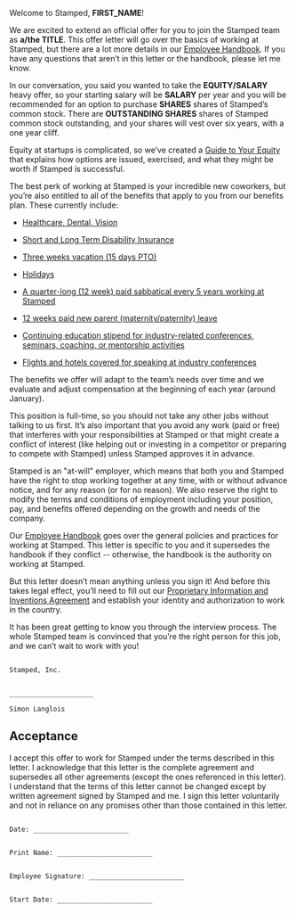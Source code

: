 Welcome to Stamped, **FIRST_NAME**!

We are excited to extend an official offer for you to join the Stamped team as **a/the TITLE**. This offer letter will go over the basics of working at Stamped, but there are a lot more details in our [Employee Handbook](https://github.com/stampedai/handbook). If you have any questions that aren’t in this letter or the handbook, please let me know.

In our conversation, you said you wanted to take the **EQUITY/SALARY** heavy offer, so your starting salary will be **SALARY** per year and you will be recommended for an option to purchase **SHARES** shares of Stamped’s common stock. There are **OUTSTANDING SHARES** shares of Stamped common stock outstanding, and your shares will vest over six years, with a one year cliff.

Equity at startups is complicated, so we’ve created a [Guide to Your Equity](https://github.com/stampedai/handbook/blob/master/Hiring%20Documents/Guide%20to%20Your%20Equity.md) that explains how options are issued, exercised, and what they might be worth if Stamped is successful.

The best perk of working at Stamped is your incredible new coworkers, but you’re also entitled to all of the benefits that apply to you from our benefits plan. These currently include:

* [Healthcare, Dental, Vision](https://github.com/stampedai/handbook/blob/master/Benefits%20and%20Perks/Healthcare%20and%20Disability%20Insurance.md)

* [Short and Long Term Disability Insurance](https://github.com/stampedai/handbook/blob/master/Benefits%20and%20Perks/Healthcare%20and%20Disability%20Insurance.md)

* [Three weeks vacation (15 days PTO)](https://github.com/stampedai/handbook/blob/master/Benefits%20and%20Perks/Vacation%20and%20Sick%20Leave.md)

* [Holidays](https://github.com/stampedai/handbook/blob/master/Benefits%20and%20Perks/Holiday%20List.md)

* [A quarter-long (12 week) paid sabbatical every 5 years working at Stamped](https://github.com/stampedai/handbook/blob/master/Benefits%20and%20Perks/Sabbatical.md)

* [12 weeks paid new parent (maternity/paternity) leave](https://github.com/stampedai/handbook/blob/master/Benefits%20and%20Perks/New%20Parent%20Leave.md)

* [Continuing education stipend for industry-related conferences, seminars, coaching, or mentorship activities](https://github.com/stampedai/handbook/blob/master/Benefits%20and%20Perks/Continuing%20Education.md)

* [Flights and hotels covered for speaking at industry conferences](https://github.com/stampedai/handbook/blob/master/Benefits%20and%20Perks/Continuing%20Education.md)

The benefits we offer will adapt to the team’s needs over time and we evaluate and adjust compensation at the beginning of each year (around January).

This position is full-time, so you should not take any other jobs without talking to us first. It’s also important that you avoid any work (paid or free) that interferes with your responsibilities at Stamped or that might create a conflict of interest (like helping out or investing in a competitor or preparing to compete with Stamped) unless Stamped approves it in advance.

Stamped is an "at-will" employer, which means that both you and Stamped have the right to stop working together at any time, with or without advance notice, and for any reason (or for no reason). We also reserve the right to modify the terms and conditions of employment including your position, pay, and benefits offered depending on the growth and needs of the company.

Our [Employee Handbook](https://github.com/stampedai/handbook) goes over the general policies and practices for working at Stamped. This letter is specific to you and it supersedes the handbook if they conflict -- otherwise, the handbook is the authority on working at Stamped.

But this letter doesn’t mean anything unless you sign it! And before this takes legal effect, you’ll need to fill out our [Proprietary Information and Inventions Agreement](https://github.com/stampedai/handbook/blob/master/Hiring%20Documents/Employee%20Proprietary%20Information%20and%20Inventions%20Assignment%20Agreement%20(NDA).doc.md) and establish your identity and authorization to work in the country.

It has been great getting to know you through the interview process. The whole Stamped team is convinced that you’re the right person for this job, and we can’t wait to work with you!
```

Stamped, Inc.


_____________________

Simon Langlois
```

## Acceptance

I accept this offer to work for Stamped under the terms described in this letter. I acknowledge that this letter is the complete agreement and supersedes all other agreements (except the ones referenced in this letter). I understand that the terms of this letter cannot be changed except by written agreement signed by Stamped and me. I sign this letter voluntarily and not in reliance on any promises other than those contained in this letter.

```

Date: ________________________


Print Name: ________________________


Employee Signature: ________________________


Start Date: ________________________

```

